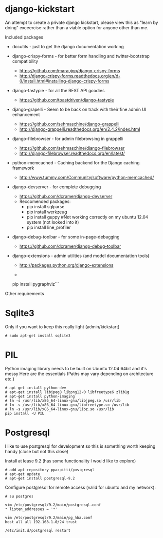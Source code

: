 django-kickstart
================

An attempt to create a private django kickstart, please view this as "learn by doing" exceercise rather than a viable option for anyone other than me.

Included packages

* docutils - just to get the django documentation working

* django-crispy-forms - for better form handling and twitter-bootstrap compatibility
    * https://github.com/maraujop/django-crispy-forms
    * http://django-crispy-forms.readthedocs.org/en/d-0/install.html#installing-django-crispy-forms

* django-tastypie - for all the REST API goodies
    * https://github.com/toastdriven/django-tastypie

* django-grapelli - Seem to be back on track with their fine admin UI enhancement
    * https://github.com/sehmaschine/django-grappelli
    * http://django-grappelli.readthedocs.org/en/2.4.2/index.html

* django-filebrowser - for admin filebrowsing in grappelli
    * https://github.com/sehmaschine/django-filebrowser
    * http://django-filebrowser.readthedocs.org/en/latest/

* python-memcached - Caching backend for the Django caching framework
    * http://www.tummy.com/Community/software/python-memcached/

* django-devserver - for complete debugging
    * https://github.com/dcramer/django-devserver
    * Reccomended packages:
        * pip install sqlparse
        * pip install werkzeug
        * pip install guppy #Not working correctly on my ubuntu 12.04 system (not looked into it)
        * pip install line_profiler

* django-debug-toolbar - for some in-page-debugging
    * https://github.com/dcramer/django-debug-toolbar

* django-extensions - admin utilities (and model documentation tools)
    * http://packages.python.org/django-extensions
    * ```# apt-get install libgraphviz-dev
    pip install pygraphviz```


Other requirements

Sqlite3
=======
Only if you want to keep this really light (admin/kickstart)
```
# sudo apt-get install sqlite3
```

PIL
===

Python imaging library needs to be built on Ubuntu 12.04 64bit and it's messy
Here are the essentials (Paths may vary depending on architecture etc.)
```
# apt-get install python-dev
# apt-get install libjpeg8 libpng12-0 libfreetype6 zlib1g
# apt-get install python-imaging
# ln -s /usr/lib/x86_64-linux-gnu/libjpeg.so /usr/lib
# ln -s /usr/lib/x86_64-linux-gnu/libfreetype.so /usr/lib
# ln -s /usr/lib/x86_64-linux-gnu/libz.so /usr/lib
pip install -U PIL

```

Postgresql
==========

I like to use postgresql for development so this is something worth keeping handy (close but not this close)

Install at lease 9.2 (has some functionality I would like to explore)
```
# add-apt-repository ppa:pitti/postgresql
# apt-get update
# apt-get install postgresql-9.2
```
Configure postgresql for remote access (valid for ubunto and my network):
```
# su postgres

vim /etc/postgresql/9.2/main/postgresql.conf
* listen_addresses = '*'

vim /etc/postgresql/9.2/main/pg_hba.conf
host all all 192.168.1.0/24 trust

/etc/init.d/postgresql restart

```